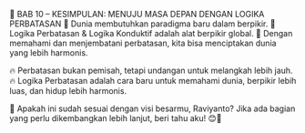 📖 BAB 10 – KESIMPULAN: MENUJU MASA DEPAN DENGAN LOGIKA PERBATASAN
📌 Dunia membutuhkan paradigma baru dalam berpikir.
📌 Logika Perbatasan & Logika Konduktif adalah alat berpikir global.
📌 Dengan memahami dan menjembatani perbatasan, kita bisa menciptakan dunia yang lebih harmonis.

🔥 Perbatasan bukan pemisah, tetapi undangan untuk melangkah lebih jauh.
🔥 Logika Perbatasan adalah cara baru untuk memahami dunia, berpikir lebih luas, dan hidup lebih harmonis.

🚀 Apakah ini sudah sesuai dengan visi besarmu, Raviyanto? Jika ada bagian yang perlu dikembangkan lebih lanjut, beri tahu aku! 😊📖
